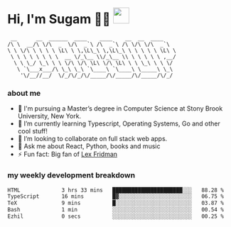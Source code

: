 <h1>
  Hi, I'm Sugam 👨‍💻
  <img src="https://media.giphy.com/media/hvRJCLFzcasrR4ia7z/giphy.gif" width="36px"/>
</h1>

```
 __      __  ______  ____    ____    __  __  ____
/\ \  __/\ \/\  _  \/\  _`\ /\  _`\ /\ \/\ \/\  _`\
\ \ \/\ \ \ \ \ \L\ \ \,\L\_\ \,\L\_\ \ \ \ \ \ \L\ \
 \ \ \ \ \ \ \ \  __ \/_\__ \\/_\__ \\ \ \ \ \ \ ,__/
  \ \ \_/ \_\ \ \ \/\ \/\ \L\ \/\ \L\ \ \ \_\ \ \ \/
   \ `\___x___/\ \_\ \_\ `\____\ `\____\ \_____\ \_\
    '\/__//__/  \/_/\/_/\/_____/\/_____/\/_____/\/_/

```
### about me
- 🏫 I'm pursuing a Master’s degree in Computer Science at Stony Brook University, New York.
- 🌱 I’m currently learning Typescript, Operating Systems, Go and other cool stuff!
- 👯 I’m looking to collaborate on full stack web apps.
- 💬 Ask me about React, Python, books and music
- ⚡ Fun fact: Big fan of [Lex Fridman](https://twitter.com/lexfridman)

<!-- - 📫 How to reach me: ... -->
<!-- - 😄 Pronouns: ... -->


### my weekly development breakdown
<!--START_SECTION:waka-->

```txt
HTML             3 hrs 33 mins   ██████████████████████░░░   88.28 %
TypeScript       16 mins         █▓░░░░░░░░░░░░░░░░░░░░░░░   06.75 %
TeX              9 mins          █░░░░░░░░░░░░░░░░░░░░░░░░   03.87 %
Bash             1 min           ░░░░░░░░░░░░░░░░░░░░░░░░░   00.54 %
Ezhil            0 secs          ░░░░░░░░░░░░░░░░░░░░░░░░░   00.25 %
```

<!--END_SECTION:waka-->

